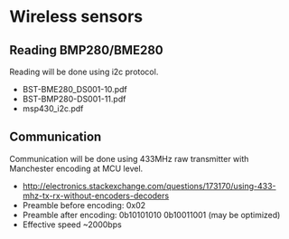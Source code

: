 # Wireless sensors

## Reading BMP280/BME280

Reading will be done using i2c protocol.

* BST-BME280_DS001-10.pdf
* BST-BMP280-DS001-11.pdf
* msp430_i2c.pdf

## Communication

Communication will be done using 433MHz raw transmitter with Manchester encoding at MCU level. 

* http://electronics.stackexchange.com/questions/173170/using-433-mhz-tx-rx-without-encoders-decoders
* Preamble before encoding: 0x02
* Preamble after encoding: 0b10101010 0b10011001 (may be optimized)
* Effective speed ~2000bps
